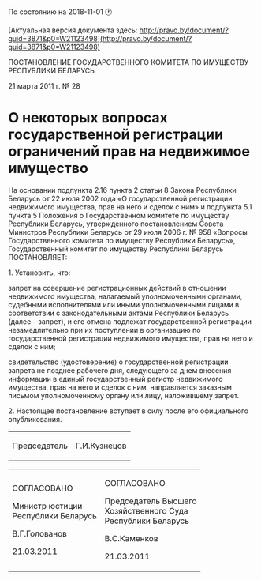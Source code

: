 По состоянию на 2018-11-01 &#x1F550;

[Актуальная версия документа здесь: http://pravo.by/document/?guid=3871&p0=W21123498](http://pravo.by/document/?guid=3871&p0=W21123498)

<p>ПОСТАНОВЛЕНИЕ ГОСУДАРСТВЕННОГО КОМИТЕТА ПО ИМУЩЕСТВУ РЕСПУБЛИКИ БЕЛАРУСЬ</p>
<p>21 марта 2011 г. № 28</p>
<h1>О некоторых вопросах государственной регистрации ограничений прав на недвижимое имущество</h1>
<p>На основании подпункта 2.16 пункта 2 статьи 8 Закона Республики Беларусь от 22 июля 2002 года «О государственной регистрации недвижимого имущества, прав на него и сделок с ним» и подпункта 5.1 пункта 5 Положения о Государственном комитете по имуществу Республики Беларусь, утвержденного постановлением Совета Министров Республики Беларусь от 29 июля 2006 г. № 958 «Вопросы Государственного комитета по имуществу Республики Беларусь», Государственный комитет по имуществу Республики Беларусь ПОСТАНОВЛЯЕТ:</p>
<p>1. Установить, что:</p>
<p>запрет на совершение регистрационных действий в отношении недвижимого имущества, налагаемый уполномоченными органами, судебными исполнителями или иными уполномоченными лицами в соответствии с законодательными актами Республики Беларусь (далее – запрет), и его отмена подлежат государственной регистрации незамедлительно при их поступлении в организацию по государственной регистрации недвижимого имущества, прав на него и сделок с ним;</p>
<p>свидетельство (удостоверение) о государственной регистрации запрета не позднее рабочего дня, следующего за днем внесения информации в единый государственный регистр недвижимого имущества, прав на него и сделок с ним, направляется заказным письмом уполномоченному органу или лицу, наложившему запрет.</p>
<p>2. Настоящее постановление вступает в силу после его официального опубликования.</p>
<p></p>
<table><tr>
<td><p>Председатель</p></td>
<td><p>Г.И.Кузнецов</p></td>
</tr></table>
<p></p>
<table><tr>
<td>
<p>СОГЛАСОВАНО</p>
<p>Министр юстиции <br>Республики Беларусь</p>
<p>В.Г.Голованов</p>
<p>21.03.2011</p>
</td>
<td>
<p>СОГЛАСОВАНО</p>
<p>Председатель Высшего <br>Хозяйственного Суда <br>Республики Беларусь </p>
<p>В.С.Каменков</p>
<p>21.03.2011</p>
</td>
</tr></table>
<p></p>